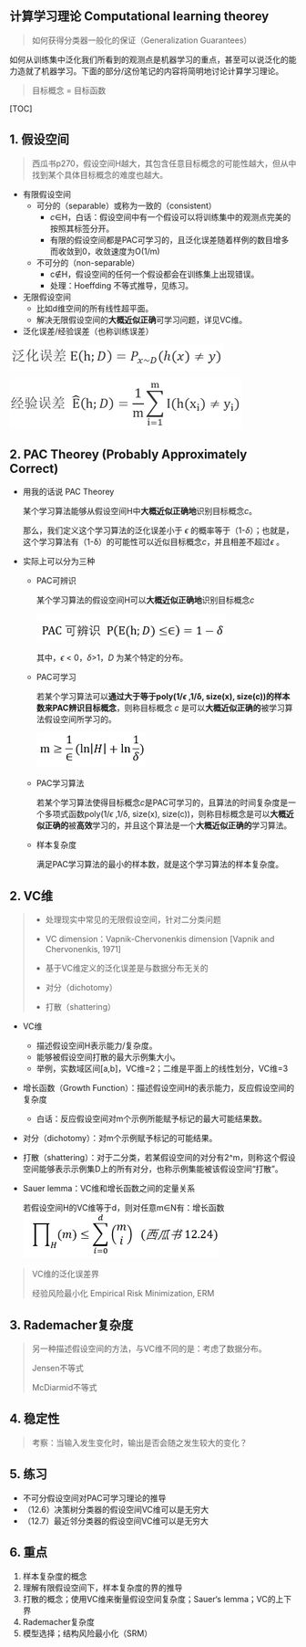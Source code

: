 ## 计算学习理论  Computational learning theorey

> 如何获得分类器一般化的保证（Generalization Guarantees）

如何从训练集中泛化我们所看到的观测点是机器学习的重点，甚至可以说泛化的能力造就了机器学习。下面的部分/这份笔记的内容将简明地讨论计算学习理论。

[^笔记来源]: 包括Tom Mitchell cs-10-601，和周志华老师西瓜书。

> 目标概念 = 目标函数

[TOC]

## 1. 假设空间

> 西瓜书p270，假设空间H越大，其包含任意目标概念的可能性越大，但从中找到某个具体目标概念的难度也越大。

- 有限假设空间
  - 可分的（separable）或称为一致的（consistent）
    - *c*∈H，白话：假设空间中有一个假设可以将训练集中的观测点完美的按照其标签分开。
    - 有限的假设空间都是PAC可学习的，且泛化误差随着样例的数目增多而收敛到0，收敛速度为O(1/m)
  - 不可分的（non-separable）
    - c∉H，假设空间的任何一个假设都会在训练集上出现错误。
    - 处理：Hoeffding 不等式推导，见练习。
- 无限假设空间
  - 比如d维空间的所有线性超平面。
  - 解决无限假设空间的**大概近似正确**可学习问题，详见VC维。
- 泛化误差/经验误差（也称训练误差）

![泛化误差](../pics/泛化误差.PNG)

![经验误差](../pics/经验误差.PNG)

## 2. PAC Theorey  (Probably Approximately Correct)

- 用我的话说 PAC Theorey

  某个学习算法能够从假设空间H中**大概近似正确地**识别目标概念*c*。

  那么，我们定义这个学习算法的泛化误差小于 *ϵ* 的概率等于（1-*δ*）；也就是，这个学习算法有（1-δ）的可能性可以近似目标概念*c*，并且相差不超过*ϵ* 。

- 实际上可以分为三种

  - PAC可辨识

    某个学习算法的假设空间H可以**大概近似正确地**识别目标概念*c*

    ![pac可辨识](../pics/pac可辨识.PNG)

    其中，*ϵ* < 0，*δ*>1，*D* 为某个特定的分布。

  - PAC可学习

    若某个学习算法可以**通过大于等于poly(1/*ϵ* ,1/δ, size(x), size(c))的样本数来PAC辨识目标概念**，则称目标概念 *c* 是可以**大概近似正确的**被学习算法假设空间所学习的。

    ![PAC可学习](../pics/PAC可学习.PNG)

  - PAC学习算法

    若某个学习算法使得目标概念*c*是PAC可学习的，且算法的时间复杂度是一个多项式函数poly(1/*ϵ* ,1/δ, size(x), size(c))，则称目标概念是可以**大概近似正确的**被**高效**学习的，并且这个算法是一个**大概近似正确的**学习算法。

  - 样本复杂度

    满足PAC学习算法的最小的样本数，就是这个学习算法的样本复杂度。

## 2. VC维

> - 处理现实中常见的无限假设空间，针对二分类问题
>
> - VC dimension：Vapnik-Chervonenkis dimension [Vapnik and Chervonenkis, 1971]
>
> - 基于VC维定义的泛化误差是与数据分布无关的
> - 对分（dichotomy）
> - 打散（shattering）

- VC维

  - 描述假设空间H表示能力/复杂度。
  - 能够被假设空间打散的最大示例集大小。
  - 举例，实数域区间[a,b]，VC维=2；二维是平面上的线性划分，VC维=3

- 增长函数（Growth Function）：描述假设空间H的表示能力，反应假设空间的复杂度

  - 白话：反应假设空间对m个示例所能赋予标记的最大可能结果数。

- 对分（dichotomy）：对m个示例赋予标记的可能结果。

- 打散（shattering）：对于二分类，若某假设空间的对分有2^m，则称这个假设空间能够表示示例集D上的所有对分，也称示例集能被该假设空间“打散”。

- Sauer lemma：VC维和增长函数之间的定量关系

  若假设空间H的VC维等于d，则对任意m∈N有：增长函数![Sauer-lemma](../pics/Sauer-lemma.PNG)

> VC维的泛化误差界
>
> 经验风险最小化 Empirical Risk Minimization, ERM

## 3. Rademacher复杂度

> 另一种描述假设空间的方法，与VC维不同的是：考虑了数据分布。
>
> Jensen不等式
>
> McDiarmid不等式

## 4. 稳定性

> 考察：当输入发生变化时，输出是否会随之发生较大的变化？

## 5. 练习

- 不可分假设空间对PAC可学习理论的推导
- （12.6）决策树分类器的假设空间VC维可以是无穷大
- （12.7）最近邻分类器的假设空间VC维可以是无穷大

## 6. 重点

1. 样本复杂度的概念
2. 理解有限假设空间下，样本复杂度的界的推导
3. 打散的概念；使用VC维来衡量假设空间复杂度；Sauer‘s lemma；VC的上下界
4. Rademacher复杂度
5. 模型选择；结构风险最小化（SRM）